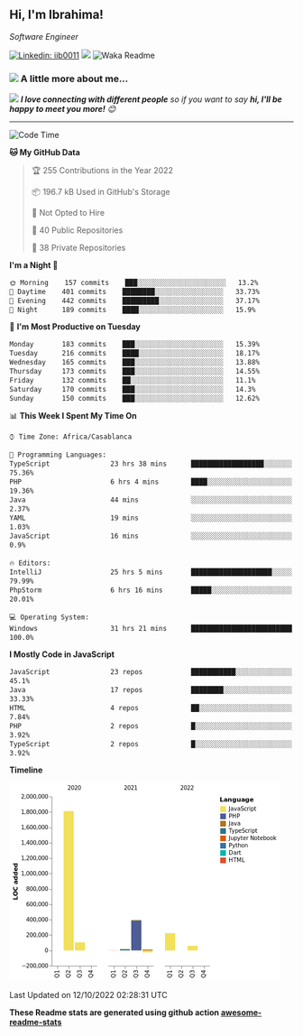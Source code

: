 <h2>Hi, I'm Ibrahima! </h2>
<p><em>Software Engineer 
</em></p>


[![Linkedin: iib0011](https://img.shields.io/badge/-iib0011-blue?style=flat-square&logo=Linkedin&logoColor=white&link=https://www.linkedin.com/in/iib0011/)](https://www.linkedin.com/in/iib0011/)
![](https://visitor-badge.glitch.me/badge?page_id=iib0011)
![Waka Readme](https://github.com/iib0011/iib0011/workflows/Waka%20Readme/badge.svg)


### <img src="https://media.giphy.com/media/VgCDAzcKvsR6OM0uWg/giphy.gif" width="50"> A little more about me...  


<img src="https://media.giphy.com/media/LnQjpWaON8nhr21vNW/giphy.gif" width="60"> <em><b>I love connecting with different people</b> so if you want to say <b>hi, I'll be happy to meet you more!</b> 😊</em>

---
<!--START_SECTION:waka-->
![Code Time](http://img.shields.io/badge/Code%20Time-1%2C208%20hrs%2057%20mins-blue)

**🐱 My GitHub Data** 

> 🏆 255 Contributions in the Year 2022
 > 
> 📦 196.7 kB Used in GitHub's Storage 
 > 
> 🚫 Not Opted to Hire
 > 
> 📜 40 Public Repositories 
 > 
> 🔑 38 Private Repositories  
 > 
**I'm a Night 🦉** 

```text
🌞 Morning    157 commits    ███░░░░░░░░░░░░░░░░░░░░░░   13.2% 
🌆 Daytime    401 commits    ████████░░░░░░░░░░░░░░░░░   33.73% 
🌃 Evening    442 commits    █████████░░░░░░░░░░░░░░░░   37.17% 
🌙 Night      189 commits    ████░░░░░░░░░░░░░░░░░░░░░   15.9%

```
📅 **I'm Most Productive on Tuesday** 

```text
Monday       183 commits    ███░░░░░░░░░░░░░░░░░░░░░░   15.39% 
Tuesday      216 commits    ████░░░░░░░░░░░░░░░░░░░░░   18.17% 
Wednesday    165 commits    ███░░░░░░░░░░░░░░░░░░░░░░   13.88% 
Thursday     173 commits    ███░░░░░░░░░░░░░░░░░░░░░░   14.55% 
Friday       132 commits    ██░░░░░░░░░░░░░░░░░░░░░░░   11.1% 
Saturday     170 commits    ███░░░░░░░░░░░░░░░░░░░░░░   14.3% 
Sunday       150 commits    ███░░░░░░░░░░░░░░░░░░░░░░   12.62%

```


📊 **This Week I Spent My Time On** 

```text
⌚︎ Time Zone: Africa/Casablanca

💬 Programming Languages: 
TypeScript               23 hrs 38 mins      ██████████████████░░░░░░░   75.36% 
PHP                      6 hrs 4 mins        ████░░░░░░░░░░░░░░░░░░░░░   19.36% 
Java                     44 mins             ░░░░░░░░░░░░░░░░░░░░░░░░░   2.37% 
YAML                     19 mins             ░░░░░░░░░░░░░░░░░░░░░░░░░   1.03% 
JavaScript               16 mins             ░░░░░░░░░░░░░░░░░░░░░░░░░   0.9%

🔥 Editors: 
IntelliJ                 25 hrs 5 mins       ████████████████████░░░░░   79.99% 
PhpStorm                 6 hrs 16 mins       █████░░░░░░░░░░░░░░░░░░░░   20.01%

💻 Operating System: 
Windows                  31 hrs 21 mins      █████████████████████████   100.0%

```

**I Mostly Code in JavaScript** 

```text
JavaScript               23 repos            ███████████░░░░░░░░░░░░░░   45.1% 
Java                     17 repos            ████████░░░░░░░░░░░░░░░░░   33.33% 
HTML                     4 repos             ██░░░░░░░░░░░░░░░░░░░░░░░   7.84% 
PHP                      2 repos             █░░░░░░░░░░░░░░░░░░░░░░░░   3.92% 
TypeScript               2 repos             █░░░░░░░░░░░░░░░░░░░░░░░░   3.92%

```


**Timeline**

![Chart not found](https://raw.githubusercontent.com/iib0011/iib0011/master/charts/bar_graph.png) 


 Last Updated on 12/10/2022 02:28:31 UTC
<!--END_SECTION:waka-->

**These Readme stats are generated using github action [awesome-readme-stats](https://github.com/iib0011/waka-readme-stats)**
